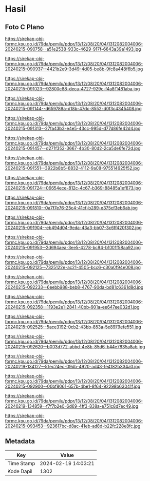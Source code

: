 # Hasil

## Foto C Plano

https://sirekap-obj-formc.kpu.go.id/79da/pemilu/pdpr/13/12/08/20/04/1312082004006-20240215-090758--a51e2538-933c-4629-917f-6643a39a1493.jpg

https://sirekap-obj-formc.kpu.go.id/79da/pemilu/pdpr/13/12/08/20/04/1312082004006-20240215-090937--4421b2e9-3d49-4d05-be8b-9fc8a448f6b5.jpg

https://sirekap-obj-formc.kpu.go.id/79da/pemilu/pdpr/13/12/08/20/04/1312082004006-20240215-091023--92800c88-deca-4727-929c-f4a8f1481aba.jpg

https://sirekap-obj-formc.kpu.go.id/79da/pemilu/pdpr/13/12/08/20/04/1312082004006-20240215-091144--d659788a-d18b-47dc-8552-d0f3c4345408.jpg

https://sirekap-obj-formc.kpu.go.id/79da/pemilu/pdpr/13/12/08/20/04/1312082004006-20240215-091313--27fa43b3-e4e5-43cc-995d-d77d86fe42d4.jpg

https://sirekap-obj-formc.kpu.go.id/79da/pemilu/pdpr/13/12/08/20/04/1312082004006-20240215-091457--d271f352-3667-4b30-80d2-2ca5de6fe72d.jpg

https://sirekap-obj-formc.kpu.go.id/79da/pemilu/pdpr/13/12/08/20/04/1312082004006-20240215-091551--3922b8b5-6832-4112-9a08-975514625f52.jpg

https://sirekap-obj-formc.kpu.go.id/79da/pemilu/pdpr/13/12/08/20/04/1312082004006-20240215-091724--06654ece-812c-4c67-b369-88485a1ef873.jpg

https://sirekap-obj-formc.kpu.go.id/79da/pemilu/pdpr/13/12/08/20/04/1312082004006-20240215-091810--0a7f7e76-25c4-41cf-b289-e375cf3eb6ab.jpg

https://sirekap-obj-formc.kpu.go.id/79da/pemilu/pdpr/13/12/08/20/04/1312082004006-20240215-091904--eb494d04-9eda-43a3-bb07-3c6ff420f302.jpg

https://sirekap-obj-formc.kpu.go.id/79da/pemilu/pdpr/13/12/08/20/04/1312082004006-20240215-091953--2d694aea-3ee5-4278-bc84-b1001f58aa92.jpg

https://sirekap-obj-formc.kpu.go.id/79da/pemilu/pdpr/13/12/08/20/04/1312082004006-20240215-092125--7325122e-ac21-4505-bcc6-c30a0f94e008.jpg

https://sirekap-obj-formc.kpu.go.id/79da/pemilu/pdpr/13/12/08/20/04/1312082004006-20240215-092233--6eebb988-beb8-4767-90da-bd81c6361d8d.jpg

https://sirekap-obj-formc.kpu.go.id/79da/pemilu/pdpr/13/12/08/20/04/1312082004006-20240215-092358--1193e2e1-2841-40bb-901a-ee647ee032d1.jpg

https://sirekap-obj-formc.kpu.go.id/79da/pemilu/pdpr/13/12/08/20/04/1312082004006-20240215-092525--5ace3192-0cb2-43bb-853a-5e8979efe551.jpg

https://sirekap-obj-formc.kpu.go.id/79da/pemilu/pdpr/13/12/08/20/04/1312082004006-20240215-092620--b003d772-abbd-4e8b-85d6-b44e7835a8ab.jpg

https://sirekap-obj-formc.kpu.go.id/79da/pemilu/pdpr/13/12/08/20/04/1312082004006-20240219-134127--51ec24ec-09db-4920-ad43-fe4182b334a0.jpg

https://sirekap-obj-formc.kpu.go.id/79da/pemilu/pdpr/13/12/08/20/04/1312082004006-20240215-092900--00bf8061-657b-4be1-8f64-92298b63041f.jpg

https://sirekap-obj-formc.kpu.go.id/79da/pemilu/pdpr/13/12/08/20/04/1312082004006-20240219-134859--f7f7b2e0-6d69-4ff3-838a-e751c8d7ec49.jpg

https://sirekap-obj-formc.kpu.go.id/79da/pemilu/pdpr/13/12/08/20/04/1312082004006-20240215-093453--923617bc-d8ac-41eb-ad8d-b22fc228e8fc.jpg


## Metadata

| Key        | Value               |
| ---------- | ------------------- |
| Time Stamp | 2024-02-19 14:03:21 |
| Kode Dapil | 1302                |



